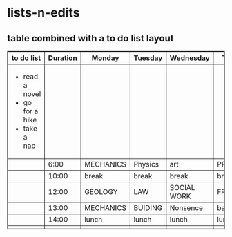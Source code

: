 # lists-n-edits
<!DOCTYPE html>
<html>

<h2>table combined with a to do list layout</h2>
<style>
 table, th, td {
   border: 1px solid;
   border-collapse: collapse; 
 }  
</style> 
<body>

<table style="width: auto;">
  <tr>
        <th>to do list</th>
        <th>Duration</th>
        <th>Monday</th>
        <th>Tuesday</th>
        <th>Wednesday</th>
        <th>Thursday</th>
        <th>Friday</th>
        <th>to do list 2</th>
       </tr>
   <td><ul>
            <li>read a novel</li>
            <li>go for a hike</li>
            <li>take a nap</li>
        </ul></td>
        <td></td>
        <td></td>
        <td></td>
        <td></td>
        <td></td>
        <td></td>
        <td><ul>
            <li>play my fifa career</li>
            <li>Go kumusha and agrigate</li>
            <li>go on a date</li>
        </ul></td></td>
    </tr>  
     <tr>
        <tr></tr>   
        <td></td>
        <td>6:00</td>
        <td>MECHANICS</td>
        <td>Physics</td>
        <td>art</td>
      <td>PROGAMING</td>
      <td>Chem files</td>
      <td></td>
    </tr>
     <tr>
        <td></td>
        <td>10:00</td>
        <td>break</td>
        <td>break</td>
        <td>break</td>
        <td>break</td>
        <td>break</td>
        <td></td>
    </tr>
     <tr>
        <td></td>
        <td>12:00</td>
        <td>GEOLOGY</td>
        <td>LAW</td>
        <td>SOCIAL WORK</td>
        <td>FREE</td>
        <td>MATHEMATICS</td>
        <td></td>
    </tr
 <tr>
        <td></td>
         <td>13:00</td>
         <td>MECHANICS</td>
         <td>BUIDING</td>
         <td>Nonsence</td>
         <td>basic art</td>
         <td>BIOCHEMISTRY</td>
         <td></td>
    </tr>
      <tr>
        <td></td>
         <td>14:00</td>
         <td>lunch</td>
         <td>lunch</td>
         <td>lunch</td>
         <td>lunch</td>
         <td>lunch</td>
         <td></td> 
    </tr> 
        <td></td>
        <td></td>
        <td></td>
        <td></td>
        <td></td>
        <td></td>
        <td></td>
        <td></td>
    </tr>  
